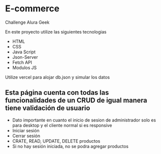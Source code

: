 # E-commerce
Challenge Alura Geek

En este proyecto utilize las siguientes tecnologias

* HTML
* CSS
* Java Script
* Json-Server
* Fetch API
* Modulos JS

Utilize vercel para alojar db.json y simular los datos 

## Esta página cuenta con todas las funcionalidades de un CRUD de igual manera tiene validación de usuario

* Dato importante en cuanto el inicio de sesion de administrador solo es para desktop y el cliente normal si es responsive
* Iniciar sesión
* Cerrar sesión
* CRATE, READ, UPDATE, DELETE productos
* Si no hay sesión iniciada, no se podra agregar productos

